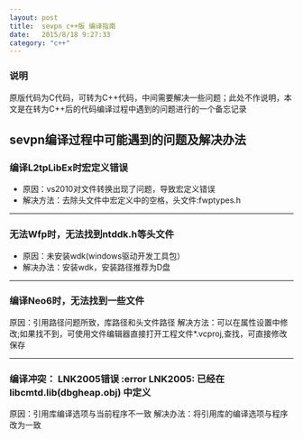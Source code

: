 ```yaml
---
layout: post
title:  sevpn c++版 编译指南
date:   2015/8/18 9:27:33 
category: "c++"
---
```


### 说明 ###
原版代码为C代码，可转为C++代码，中间需要解决一些问题；此处不作说明，本文是在转为C++后的代码编译过程中遇到的问题进行的一个备忘记录
## sevpn编译过程中可能遇到的问题及解决办法 ##

### 编译L2tpLibEx时宏定义错误 ###
- 原因：vs2010对文件转换出现了问题，导致宏定义错误
- 解决方法：去除头文件中宏定义中的空格，头文件:fwptypes.h

----------

### 无法Wfp时，无法找到ntddk.h等头文件 ###
- 原因：未安装wdk(windows驱动开发工具包）
- 解决办法：安装wdk，安装路径推荐为D盘

----------
### 编译Neo6时，无法找到一些文件 ###
原因：引用路径问题所致，库路径和头文件路径
解决方法：可以在属性设置中修改;如果找不到，可使用文件编辑器直接打开工程文件*.vcproj,查找，可直接修改保存

----------

### 编译冲突： LNK2005错误 :error LNK2005: 已经在 libcmtd.lib(dbgheap.obj) 中定义 ###
原因：引用库编译选项与当前程序不一致
解决办法：将引用库的编译选项与程序改为一致
